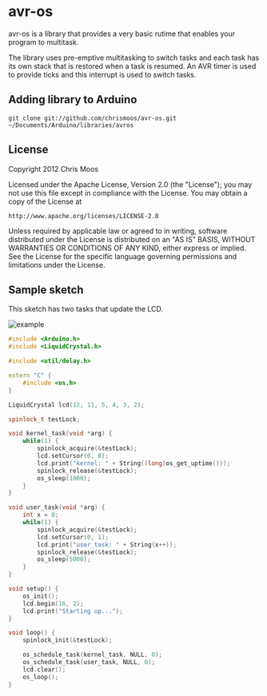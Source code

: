 # avr-os

avr-os is a library that provides a very basic rutime that enables your program to multitask.

The library uses pre-emptive multitasking to switch tasks and each task has its own stack that is restored when a task is resumed. An AVR timer is used to provide ticks and this interrupt is used to switch tasks.

## Adding library to Arduino

    git clone git://github.com/chrismoos/avr-os.git ~/Documents/Arduino/libraries/avros

## License

Copyright 2012 Chris Moos

Licensed under the Apache License, Version 2.0 (the "License");
you may not use this file except in compliance with the License.
You may obtain a copy of the License at

    http://www.apache.org/licenses/LICENSE-2.0

Unless required by applicable law or agreed to in writing, software
distributed under the License is distributed on an "AS IS" BASIS,
WITHOUT WARRANTIES OR CONDITIONS OF ANY KIND, either express or implied.
See the License for the specific language governing permissions and
limitations under the License.

## Sample sketch

This sketch has two tasks that update the LCD.

![example](https://raw.github.com/chrismoos/avr-os/master/example.png)

```cpp
#include <Arduino.h>
#include <LiquidCrystal.h>

#include <util/delay.h>

extern "C" {
    #include <os.h>
}

LiquidCrystal lcd(12, 11, 5, 4, 3, 2);

spinlock_t testLock;

void kernel_task(void *arg) {
    while(1) {
        spinlock_acquire(&testLock);
        lcd.setCursor(0, 0);
        lcd.print("kernel: " + String((long)os_get_uptime()));
        spinlock_release(&testLock);
        os_sleep(1000);
    }
}

void user_task(void *arg) {
    int x = 0;
    while(1) {
        spinlock_acquire(&testLock);
        lcd.setCursor(0, 1);
        lcd.print("user_task: " + String(x++));
        spinlock_release(&testLock);
        os_sleep(5000);
    }
}

void setup() {
    os_init();
    lcd.begin(16, 2);
    lcd.print("Starting up...");
}

void loop() {
    spinlock_init(&testLock);

    os_schedule_task(kernel_task, NULL, 0);
    os_schedule_task(user_task, NULL, 0);
    lcd.clear();
    os_loop(); 
}
```
